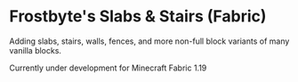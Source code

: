 # Frostbyte's Slabs & Stairs (Fabric)

Adding slabs, stairs, walls, fences, and more non-full block variants of many vanilla blocks.

Currently under development for Minecraft Fabric 1.19
